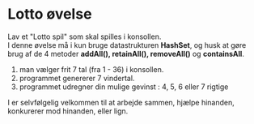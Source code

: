 <!-- JS use if these pages are used as githubpages. can be deleted if used elsewhere -->
<script src="https://code.jquery.com/jquery-3.2.1.min.js"></script>
<script src="script.js"></script>

# Lotto øvelse

Lav et "Lotto spil" som skal spilles i konsollen.   
I denne øvelse må i kun bruge datastrukturen **HashSet**, og husk at gøre brug af de 4 metoder **addAll(), retainAll(), removeAll()** og **containsAll**. 

1. man vælger frit 7 tal (fra 1 - 36) i konsollen. 
2. programmet genererer 7 vindertal. 
3. programmet udregner din mulige gevinst : 4, 5, 6 eller 7 rigtige

I er selvfølgelig velkommen til at arbejde sammen, hjælpe hinanden, konkurerer mod hinanden, eller lign.



